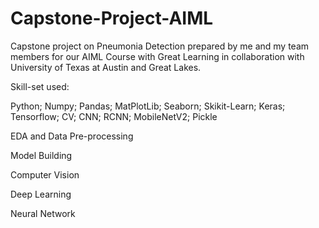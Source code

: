 # Capstone-Project-AIML
Capstone project on Pneumonia Detection prepared by me and my team members for our AIML Course with Great Learning in collaboration with University of Texas at Austin and Great Lakes.


Skill-set used:

Python; Numpy; Pandas; MatPlotLib; Seaborn; Skikit-Learn; Keras; Tensorflow; CV; CNN; RCNN; MobileNetV2; Pickle

EDA and Data Pre-processing

Model Building

Computer Vision

Deep Learning

Neural Network
